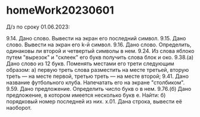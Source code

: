 # homeWork20230601
Д/з по сроку 01.06.2023:

9.14. Дано слово. Вывести на экран его последний символ.
9.15. Дано слово. Вывести на экран его k-й символ.
9.16. Дано слово. Определить, одинаковы ли второй и четвертый символы в нем.
9.24. Из слова яблоко путем "вырезок" и "склеек" его букв получить слова блок и око.
9.38.(а) Дано слово из 12 букв. Поменять местами его трети следующим образом:
    а) первую треть слова разместить на месте третьей, вторую треть — на месте первой, третью треть — на месте второй;
9.41. Дано название футбольного клуба. Напечатать его на экране "столбиком".
9.59. Дано предложение. Определить число букв о в нем.
9.76.(б) Дано предложение, в котором имеется несколько букв е. Найти:
    б) порядковый номер последней из них.
x.01. Дана строка, вывести её наоборот.
